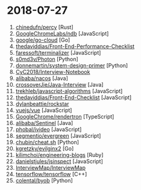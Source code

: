 # 2018-07-27

1. [chinedufn/percy](https://github.com/chinedufn/percy "A modular toolkit for building isomorphic web apps with Rust + WebAssembly") [Rust]
2. [GoogleChromeLabs/ndb](https://github.com/GoogleChromeLabs/ndb "ndb is an improved debugging experience for Node.js, enabled by Chrome DevTools") [JavaScript]
3. [google/go-cloud](https://github.com/google/go-cloud "A library and tools for open cloud development in Go.") [Go]
4. [thedaviddias/Front-End-Performance-Checklist](https://github.com/thedaviddias/Front-End-Performance-Checklist "🎮 The only Front-End Performance Checklist that runs faster than the others") 
5. [faressoft/terminalizer](https://github.com/faressoft/terminalizer "🦄 Record your terminal and generate animated gif images") [JavaScript]
6. [s0md3v/Photon](https://github.com/s0md3v/Photon "Incredibly fast crawler which extracts urls, emails, files, website accounts and much more.") [Python]
7. [donnemartin/system-design-primer](https://github.com/donnemartin/system-design-primer "Learn how to design large-scale systems. Prep for the system design interview. Includes Anki flashcards.") [Python]
8. [CyC2018/Interview-Notebook](https://github.com/CyC2018/Interview-Notebook "📝 准备秋招学习笔记") 
9. [alibaba/nacos](https://github.com/alibaba/nacos "an easy-to-use dynamic service discovery, configuration and service management platform for building cloud native applications") [Java]
10. [crossoverJie/Java-Interview](https://github.com/crossoverJie/Java-Interview "👨‍🎓 Java related : basic, concurrent, algorithm") [Java]
11. [trekhleb/javascript-algorithms](https://github.com/trekhleb/javascript-algorithms "Algorithms and data structures implemented in JavaScript with explanations and links to further readings") [JavaScript]
12. [thedaviddias/Front-End-Checklist](https://github.com/thedaviddias/Front-End-Checklist "🗂 The perfect Front-End Checklist for modern websites and meticulous developers") [JavaScript]
13. [dylanbeattie/rockstar](https://github.com/dylanbeattie/rockstar "The Rockstar programming language specification") 
14. [vuejs/vue](https://github.com/vuejs/vue "🖖 A progressive, incrementally-adoptable JavaScript framework for building UI on the web.") [JavaScript]
15. [GoogleChrome/rendertron](https://github.com/GoogleChrome/rendertron "A Headless Chrome rendering solution") [TypeScript]
16. [alibaba/Sentinel](https://github.com/alibaba/Sentinel "A lightweight flow-control library providing high-available protection and monitoring (高可用防护的流量管理框架)") [Java]
17. [phobal/ivideo](https://github.com/phobal/ivideo "一个可以观看国内主流视频平台所有视频的客户端（Mac、Windows、Linux） A client that can watch video of domestic(China) mainstream video platform") [JavaScript]
18. [segmentio/evergreen](https://github.com/segmentio/evergreen "🌲 Evergreen React UI Framework by Segment") [JavaScript]
19. [chubin/cheat.sh](https://github.com/chubin/cheat.sh "the only cheat sheet you need") [Python]
20. [kgretzky/evilginx2](https://github.com/kgretzky/evilginx2 "Standalone man-in-the-middle attack framework used for phishing login credentials along with session cookies, alowing to bypass 2-factor authentication.") [Go]
21. [kilimchoi/engineering-blogs](https://github.com/kilimchoi/engineering-blogs "A curated list of engineering blogs") [Ruby]
22. [danielstjules/jsinspect](https://github.com/danielstjules/jsinspect "Detect copy-pasted and structurally similar code") [JavaScript]
23. [InterviewMap/InterviewMap](https://github.com/InterviewMap/InterviewMap "Build the best interview map. The current content includes JS, network, browser related, performance optimization, security, framework, Git, data structure, algorithm, etc.") 
24. [tensorflow/tensorflow](https://github.com/tensorflow/tensorflow "Computation using data flow graphs for scalable machine learning") [C++]
25. [colental/byob](https://github.com/colental/byob "BYOB (Build Your Own Botnet)") [Python]
